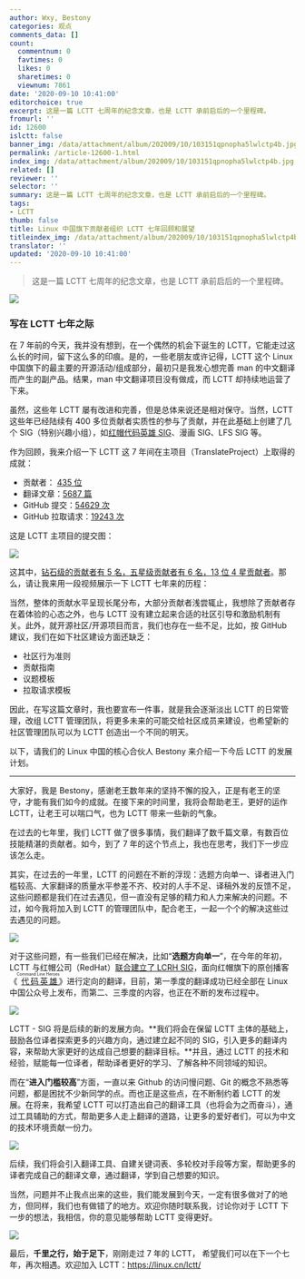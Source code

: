 ```yaml
---
author: Wxy, Bestony
categories: 观点
comments_data: []
count:
  commentnum: 0
  favtimes: 0
  likes: 0
  sharetimes: 0
  viewnum: 7861
date: '2020-09-10 10:41:00'
editorchoice: true
excerpt: 这是一篇 LCTT 七周年的纪念文章，也是 LCTT 承前启后的一个里程碑。
fromurl: ''
id: 12600
islctt: false
banner_img: /data/attachment/album/202009/10/103151qpnopha5lwlctp4b.jpg
permalink: /article-12600-1.html
index_img: /data/attachment/album/202009/10/103151qpnopha5lwlctp4b.jpg
related: []
reviewer: ''
selector: ''
summary: 这是一篇 LCTT 七周年的纪念文章，也是 LCTT 承前启后的一个里程碑。
tags:
- LCTT
thumb: false
title: Linux 中国旗下贡献者组织 LCTT 七年回顾和展望
titleindex_img: /data/attachment/album/202009/10/103151qpnopha5lwlctp4b.jpg
translator: ''
updated: '2020-09-10 10:41:00'
---
```



> 
> 这是一篇 LCTT 七周年的纪念文章，也是 LCTT 承前启后的一个里程碑。
> 
> 
> 


![](/data/attachment/album/202009/10/103151qpnopha5lwlctp4b.jpg)


### 写在 LCTT 七年之际


在 7 年前的今天，我并没有想到，在一个偶然的机会下诞生的 LCTT，它能走过这么长的时间，留下这么多的印痕。是的，一些老朋友或许记得，LCTT 这个 Linux 中国旗下的最主要的开源活动/组成部分，最初只是我发心想完善 man 的中文翻译而产生的副产品。结果，man 中文翻译项目没有做成，而 LCTT 却持续地运营了下来。


虽然，这些年 LCTT 屡有改进和完善，但是总体来说还是相对保守。当然，LCTT 这些年已经陆续有 400 多位贡献者实质性的参与了贡献，并在此基础上创建了几个 SIG（特别兴趣小组），如[红帽代码英雄 SIG](/article-12436-1.html)、漫画 SIG、LFS SIG 等。


作为回顾，我来介绍一下 LCTT 这 7 年间在主项目（TranslateProject）上取得的成就：


* 贡献者： [435 位](https://linux.cn/lctt-list)
* 翻译文章：[5687 篇](https://linux.cn/)
* GitHub 提交：[54629 次](https://github.com/LCTT/TranslateProject)
* GitHub 拉取请求：[19243 次](https://github.com/LCTT/TranslateProject/pulls)


这是 LCTT 主项目的提交图：


![](/data/attachment/album/202009/10/104114wpsqqbqq5qrpa5dd.png)


这其中，[钻石级的贡献者有 5 名，五星级贡献者有 6 名，13 位 4 星贡献者](https://linux.cn/lctt-list)。那么，请让我来用一段视频展示一下 LCTT 七年来的历程：






当然，整体的贡献水平呈现长尾分布，大部分贡献者浅尝辄止，我想除了贡献者存在着体验的心态之外，也与 LCTT 没有建立起来合适的社区引导和激励机制有关。此外，就开源社区/开源项目而言，我们也存在一些不足，比如，按 GitHub 建议，我们在如下社区建设方面还缺乏：


* 社区行为准则
* 贡献指南
* 议题模板
* 拉取请求模板


因此，在写这篇文章时，我也要宣布一件事，就是我会逐渐淡出 LCTT 的日常管理，改组 LCTT 管理团队，将更多未来的可能交给社区成员来建设，也希望新的社区管理团队可以为 LCTT 创造出一个不同的明天。


以下，请我们的 Linux 中国的核心合伙人 Bestony 来介绍一下今后 LCTT 的发展计划。




---


大家好，我是 Bestony，感谢老王数年来的坚持不懈的投入，正是有老王的坚守，才能有我们如今的成就。在接下来的时间里，我将会帮助老王，更好的运作 LCTT，让老王可以喘口气，也为 LCTT 带来一些新的气象。


在过去的七年里，我们 LCTT 做了很多事情，我们翻译了数千篇文章，有数百位技能精湛的贡献者。如今，到了 7 年的这个节点上，我也在思考，我们下一步应该怎么走。


其实，在过去的一年里，LCTT 的问题在不断的浮现：选题方向单一、译者进入门槛较高、大家翻译的质量水平参差不齐、校对的人手不足、译稿外发的反馈不足，这些问题都是我们在过去遇见，但一直没有足够的精力和人力来解决的问题。不过，如今我将加入到 LCTT 的管理团队中，配合老王，一起一个个的解决这些过去遇见的问题。


![](/data/attachment/album/202009/10/104115ddpp955q991yd2p1.png)


对于这些问题，有一些我们已经在解决，比如“**选题方向单一**”，在今年的年初，LCTT 与红帽公司（RedHat）[联合建立了 LCRH SIG](/article-12436-1.html)，面向红帽旗下的原创播客《<ruby> <a href="https://www.redhat.com/en/command-line-heroes">  代码英雄 </a> <rt>  Command Line Heroes </rt></ruby>》进行定向的翻译，目前，第一季度的翻译成功已经全部在 Linux 中国公众号上发布，而第二、三季度的内容，也正在不断的发布过程中。


![](/data/attachment/album/202009/10/104115uvrv2qk3gkv3kbe9.png)


LCTT - SIG 将是后续的新的发展方向。**我们将会在保留 LCTT 主体的基础上，鼓励各位译者探索更多的兴趣方向，通过建立起不同的 SIG，引入更多的翻译内容，来帮助大家更好的达成自己想要的翻译目标。**并且，通过 LCTT 的技术和经验，赋能每一位译者，帮助译者更好的学习、了解各种不同领域的知识。


而在“**进入门槛较高**”方面，一直以来 Github 的访问慢问题、Git 的概念不熟悉等问题，都是困扰不少新同学的点。而也正是这些点，在不断制约着 LCTT 的发展。在将来，我希望 LCTT 可以打造出自己的翻译工具（也将会为之而奋斗），通过工具辅助的方式，帮助更多人走上翻译的道路，让更多的爱好者们，可以为中文的技术环境贡献一份力。


![](/data/attachment/album/202009/10/104116nwf6kx6tuzkut2zj.png)


后续，我们将会引入翻译工具、自建关键词表、多轮校对手段等方案，帮助更多的译者完成自己的翻译文章，通过翻译，学到自己想要的知识。


当然，问题并不止我点出来的这些，我们能发展到今天，一定有很多做对了的地方，但同样，我们也有做错了的地方。欢迎你随时联系我，讨论你对于 LCTT 下一步的想法，我相信，你的意见能够帮助 LCTT 变得更好。


![](/data/attachment/album/202009/10/104117taaw0r1omhdv0qv0.png)


最后，**千里之行，始于足下**，刚刚走过 7 年的 LCTT， 希望我们可以在下一个七年，再次相遇。欢迎加入 LCTT：<https://linux.cn/lctt/>